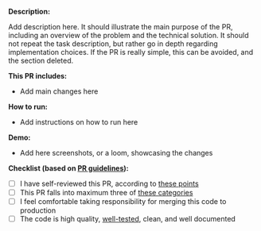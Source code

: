 **Description:**

Add description here. It should illustrate the main purpose of the PR, including an overview of the problem and the technical solution. It should not repeat the task description, but rather go in depth regarding implementation choices. If the PR is really simple, this can be avoided, and the section deleted.

**This PR includes:**

- Add main changes here

**How to run:**

- Add instructions on how to run here

**Demo:**

- Add here screenshots, or a loom, showcasing the changes

**Checklist (based on [PR guidelines](https://www.notion.so/kittl/Pull-request-review-guide-c820979d6b3a401a952bd15f6353fbc2)):**

- [ ] I have self-reviewed this PR, according to [these points](https://www.notion.so/kittl/Pull-request-review-guide-c820979d6b3a401a952bd15f6353fbc2?pvs=4#cce74429793a46aa9e448cbe8ed97221)
- [ ] This PR falls into maximum three of [these categories](https://www.notion.so/kittl/Pull-request-review-guide-c820979d6b3a401a952bd15f6353fbc2?pvs=4#bc286233220540079736bb5460c562dc)
- [ ] I feel comfortable taking responsibility for merging this code to production
- [ ] The code is high quality, [well-tested](https://www.notion.so/kittl/Unit-testing-guide-4ff179324baa42f08af2a88d1408e901), clean, and well documented